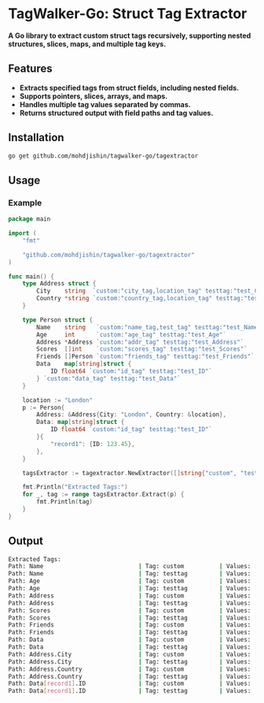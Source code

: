# **TagWalker-Go: Struct Tag Extractor**

**A Go library to extract custom struct tags recursively, supporting nested structures, slices, maps, and multiple tag keys.**

## **Features**

- **Extracts specified tags from struct fields, including nested fields.**
- **Supports pointers, slices, arrays, and maps.**
- **Handles multiple tag values separated by commas.**
- **Returns structured output with field paths and tag values.**

## **Installation**

```bash
go get github.com/mohdjishin/tagwalker-go/tagextractor
```


## **Usage**
### **Example**

```go
package main

import (
	"fmt"

	"github.com/mohdjishin/tagwalker-go/tagextractor"
)

func main() {
	type Address struct {
		City    string  `custom:"city_tag,location_tag" testtag:"test_City"`
		Country *string `custom:"country_tag,location_tag" testtag:"test_Country"`
	}

	type Person struct {
		Name    string   `custom:"name_tag,test_tag" testtag:"test_Name"`
		Age     int      `custom:"age_tag" testtag:"test_Age"`
		Address *Address `custom:"addr_tag" testtag:"test_Address"`
		Scores  []int    `custom:"scores_tag" testtag:"test_Scores"`
		Friends []Person `custom:"friends_tag" testtag:"test_Friends"`
		Data    map[string]struct {
			ID float64 `custom:"id_tag" testtag:"test_ID"`
		} `custom:"data_tag" testtag:"test_Data"`
	}

	location := "London"
	p := Person{
		Address: &Address{City: "London", Country: &location},
		Data: map[string]struct {
			ID float64 `custom:"id_tag" testtag:"test_ID"`
		}{
			"record1": {ID: 123.45},
		},
	}

	tagsExtractor := tagextractor.NewExtractor([]string{"custom", "testtag"})

	fmt.Println("Extracted Tags:")
	for _, tag := range tagsExtractor.Extract(p) {
		fmt.Println(tag)
	}
}
```


## **Output**

```bash
Extracted Tags:
Path: Name                           | Tag: custom          | Values: [name_tag test_tag]
Path: Name                           | Tag: testtag         | Values: [test_Name]
Path: Age                            | Tag: custom          | Values: [age_tag]
Path: Age                            | Tag: testtag         | Values: [test_Age]
Path: Address                        | Tag: custom          | Values: [addr_tag]
Path: Address                        | Tag: testtag         | Values: [test_Address]
Path: Scores                         | Tag: custom          | Values: [scores_tag]
Path: Scores                         | Tag: testtag         | Values: [test_Scores]
Path: Friends                        | Tag: custom          | Values: [friends_tag]
Path: Friends                        | Tag: testtag         | Values: [test_Friends]
Path: Data                           | Tag: custom          | Values: [data_tag]
Path: Data                           | Tag: testtag         | Values: [test_Data]
Path: Address.City                   | Tag: custom          | Values: [city_tag location_tag]
Path: Address.City                   | Tag: testtag         | Values: [test_City]
Path: Address.Country                | Tag: custom          | Values: [country_tag location_tag]
Path: Address.Country                | Tag: testtag         | Values: [test_Country]
Path: Data[record1].ID               | Tag: custom          | Values: [id_tag]
Path: Data[record1].ID               | Tag: testtag         | Values: [test_ID]
```